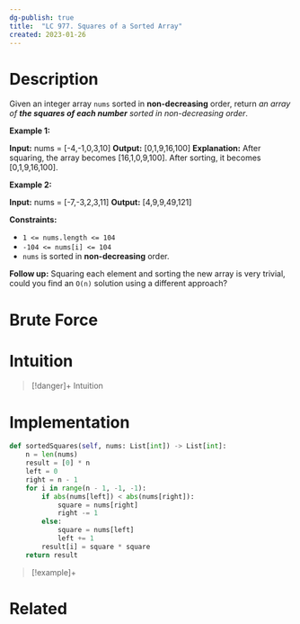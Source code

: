 ```yaml
---
dg-publish: true
title:  "LC 977. Squares of a Sorted Array"
created: 2023-01-26
---
```



# Description
Given an integer array `nums` sorted in **non-decreasing** order, return _an array of **the squares of each number** sorted in non-decreasing order_.

**Example 1:**

**Input:** nums = [-4,-1,0,3,10]
**Output:** [0,1,9,16,100]
**Explanation:** After squaring, the array becomes [16,1,0,9,100].
After sorting, it becomes [0,1,9,16,100].

**Example 2:**

**Input:** nums = [-7,-3,2,3,11]
**Output:** [4,9,9,49,121]

**Constraints:**

-   `1 <= nums.length <= 104`
-   `-104 <= nums[i] <= 104`
-   `nums` is sorted in **non-decreasing** order.

**Follow up:** Squaring each element and sorting the new array is very trivial, could you find an `O(n)` solution using a different approach?
# Brute Force
# Intuition

>[!danger]+ Intuition

# Implementation
```python
def sortedSquares(self, nums: List[int]) -> List[int]:
	n = len(nums)
	result = [0] * n
	left = 0
	right = n - 1
	for i in range(n - 1, -1, -1):
		if abs(nums[left]) < abs(nums[right]):
			square = nums[right]
			right -= 1
		else:
			square = nums[left]
			left += 1
		result[i] = square * square
	return result
```

>[!example]+ 


# Related
